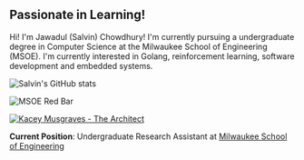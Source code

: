 
## Passionate in Learning!

Hi! I'm Jawadul (Salvin) Chowdhury! I'm currently pursuing a undergraduate degree in Computer Science at the Milwaukee School of Engineering (MSOE). I'm currently interested in Golang, reinforcement learning, software development and embedded systems. 

![Salvin's GitHub stats](https://github-readme-stats.vercel.app/api?username=chowdhuryj-github&theme=radical&bg_color=000000&text_color=ffffff&icon_color=9E1B32&border_radius=10&hide_border=true)

![MSOE Red Bar](https://via.placeholder.com/1200x10/9E1B32/9E1B32)

[![Kacey Musgraves - The Architect](https://spotify-github-readme.vercel.app/api/spotify?track=4QRwsawqG1i5wFz5eMrRmW)](https://open.spotify.com/track/4QRwsawqG1i5wFz5eMrRmW?si=bfd1ba4155234998)



**Current Position**: Undergraduate Research Assistant at [Milwaukee School of Engineering](https://www.msoe.edu/)
